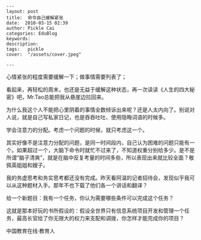 
    ---
    layout: post  
    title:  命令自己缓解紧张  
    date:  2010-03-15 02:39  
    author: Pickle Cai  
    categories: EduBlog  
    keywords: 
    description:   
    tags:	pickle   
    cover:  "/assets/cover.jpeg"  

    ---  
    
心情紧张的程度需要缓解一下；做事情需要列表了；



看起来，再轻松的周末，也还是无益于缓解这种状态，再一次读读《人生的四大秘密》吧，Mr.Tao总能把我从悬崖边拉回来。



为什么我这个人不能把心里阴着的事情全数倾诉出来呢？还是人太内向了。别说对人说，就是自己写私家日记，也是吞吞吐吐、使用隐晦词语的时候多。



学会注意力的分配。考虑一个问题的时候，就只考虑这一个。



其实好像不是注意力分配的问题，是同一时间段内，自己认为困难的问题只能有一个。如果超过一个，大脑下命令时就忙不过来了，不知道权重分别给多少。是不是所谓“脑子清爽”，就是在脑中反复考量的时间多些，所以表现出来就比较全面？敬佩英姐姐和嫂子。



我的务虚思考和务实思考都还没有完成。昨天看阿温的记者招待会，发现似乎我可以从这种题材入手。那年不也下载了他们各一个讲话和翻译？



给一个新题目：我有一个任务，你认为需要哪些条件可以完成这个任务？



这就是那本好玩的书所假设的：假设全世界只有信息系统项目开发和管理一个任务，最高长官给了你无限大的权力来支配和调拨，你怎样才能完成你的项目？

		

		    
 中国教育在线·教育人

